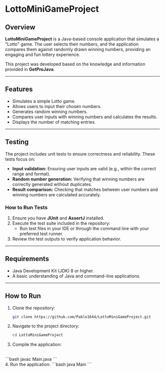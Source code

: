 # LottoMiniGameProject

## Overview

**LottoMiniGameProject** is a Java-based console application that simulates a "Lotto" game. The user selects their numbers, and the application compares them against randomly drawn winning numbers, providing an engaging and fun lottery experience.

This project was developed based on the knowledge and information provided in **GetProJava**.

---

## Features

- Simulates a simple Lotto game.
- Allows users to input their chosen numbers.
- Generates random winning numbers.
- Compares user inputs with winning numbers and calculates the results.
- Displays the number of matching entries.

---

## Testing

The project includes unit tests to ensure correctness and reliability. These tests focus on:

- **Input validation:** Ensuring user inputs are valid (e.g., within the correct range and format).
- **Random number generation:** Verifying that winning numbers are correctly generated without duplicates.
- **Result comparison:** Checking that matches between user numbers and winning numbers are calculated accurately.

### How to Run Tests
1. Ensure you have **JUnit** and **AssertJ** installed.
2. Execute the test suite included in the repository:
   - Run test files in your IDE or through the command line with your preferred test runner.
3. Review the test outputs to verify application behavior.

---

## Requirements

- Java Development Kit (JDK) 8 or higher.
- A basic understanding of Java and command-line applications.

---

## How to Run

1. Clone the repository:  
   ```bash
   git clone https://github.com/Pablo1644/LottoMiniGameProject.git
   ```

2. Navigate to the project directory:  
   ```bash
   cd LottoMiniGameProject
   ```
3. Compile the application:
</br>
```bash
   javac Main.java
   ```
</br>
4. Run the application:
 ```bash
   java Main
 ```

